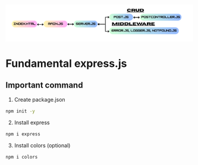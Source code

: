 ![alt text](https://github.com/Bro-chill/expressjs_crash_course/blob/main/01_tutorial/express.png)

# Fundamental express.js

## Important command
1. Create package.json
```bash
npm init -y
```
2. Install express
```bash
npm i express
```
3. Install colors (optional)
```bash
npm i colors
```
